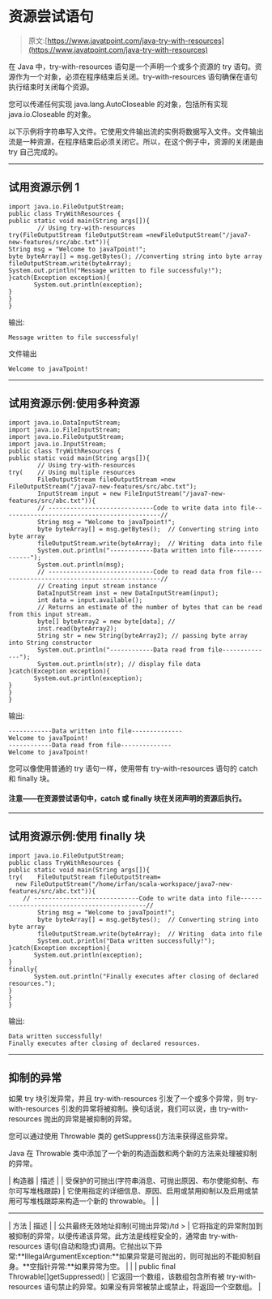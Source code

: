 # 资源尝试语句

> 原文:[https://www.javatpoint.com/java-try-with-resources](https://www.javatpoint.com/java-try-with-resources)

在 Java 中，try-with-resources 语句是一个声明一个或多个资源的 try 语句。资源作为一个对象，必须在程序结束后关闭。try-with-resources 语句确保在语句执行结束时关闭每个资源。

您可以传递任何实现 java.lang.AutoCloseable 的对象，包括所有实现 java.io.Closeable 的对象。

以下示例将字符串写入文件。它使用文件输出流的实例将数据写入文件。文件输出流是一种资源，在程序结束后必须关闭它。所以，在这个例子中，资源的关闭是由 try 自己完成的。

* * *

## 试用资源示例 1

```
import java.io.FileOutputStream;  
public class TryWithResources {  
public static void main(String args[]){    
		// Using try-with-resources
try(FileOutputStream fileOutputStream =newFileOutputStream("/java7-new-features/src/abc.txt")){    
String msg = "Welcome to javaTpoint!";    
byte byteArray[] = msg.getBytes(); //converting string into byte array    
fileOutputStream.write(byteArray);
System.out.println("Message written to file successfuly!");    
}catch(Exception exception){
	   System.out.println(exception);
}    
}    
}  

```

输出:

```
Message written to file successfuly!

```

文件输出

```
Welcome to javaTpoint!

```

* * *

## 试用资源示例:使用多种资源

```
import java.io.DataInputStream;
import java.io.FileInputStream;
import java.io.FileOutputStream;
import java.io.InputStream;  
public class TryWithResources {  
public static void main(String args[]){    
		// Using try-with-resources
try(	// Using multiple resources
		FileOutputStream fileOutputStream =new FileOutputStream("/java7-new-features/src/abc.txt");
		InputStream input = new FileInputStream("/java7-new-features/src/abc.txt")){
	    // -----------------------------Code to write data into file--------------------------------------------//
	    String msg = "Welcome to javaTpoint!";    
	    byte byteArray[] = msg.getBytes(); 	// Converting string into byte array    
	    fileOutputStream.write(byteArray);	// Writing  data into file
	    System.out.println("------------Data written into file--------------");
	    System.out.println(msg);
	    // -----------------------------Code to read data from file---------------------------------------------//
	    // Creating input stream instance
	    DataInputStream inst = new DataInputStream(input);  
	    int data = input.available();  
	    // Returns an estimate of the number of bytes that can be read from this input stream. 
	    byte[] byteArray2 = new byte[data];	//  
	    inst.read(byteArray2);  
	    String str = new String(byteArray2); // passing byte array into String constructor
	    System.out.println("------------Data read from file--------------");
	    System.out.println(str); // display file data
}catch(Exception exception){
	   System.out.println(exception);
}   
}    
}

```

输出:

```
------------Data written into file--------------
Welcome to javaTpoint!
------------Data read from file--------------
Welcome to javaTpoint!

```

您可以像使用普通的 try 语句一样，使用带有 try-with-resources 语句的 catch 和 finally 块。

#### 注意——在资源尝试语句中，catch 或 finally 块在关闭声明的资源后执行。

* * *

## 试用资源示例:使用 finally 块

```
import java.io.FileOutputStream;  
public class TryWithResources {  
public static void main(String args[]){    
try(	FileOutputStream fileOutputStream=
  new FileOutputStream("/home/irfan/scala-workspace/java7-new-features/src/abc.txt")){
	// -----------------------------Code to write data into file--------------------------------------------//
	    String msg = "Welcome to javaTpoint!";    
     	byte byteArray[] = msg.getBytes(); 	// Converting string into byte array    
	    fileOutputStream.write(byteArray);	// Writing  data into file
	    System.out.println("Data written successfully!");
}catch(Exception exception){
	   System.out.println(exception);
}
finally{
	   System.out.println("Finally executes after closing of declared resources.");
}
}    
}

```

输出:

```
Data written successfully!
Finally executes after closing of declared resources.

```

* * *

## 抑制的异常

如果 try 块引发异常，并且 try-with-resources 引发了一个或多个异常，则 try-with-resources 引发的异常将被抑制。换句话说，我们可以说，由 try-with-resources 抛出的异常是被抑制的异常。

您可以通过使用 Throwable 类的 getSuppress()方法来获得这些异常。

Java 在 Throwable 类中添加了一个新的构造函数和两个新的方法来处理被抑制的异常。

| 构造器 | 描述 |
| 受保护的可抛出(字符串消息、可抛出原因、布尔使能抑制、布尔可写堆栈跟踪) | 它使用指定的详细信息、原因、启用或禁用抑制以及启用或禁用可写堆栈跟踪来构造一个新的 throwable。 |  |

* * *

| 方法 | 描述 |
| 公共最终无效地址抑制(可抛出异常)/td > | 它将指定的异常附加到被抑制的异常，以便传递该异常。此方法是线程安全的，通常由 try-with-resources 语句(自动和隐式)调用。它抛出以下异常:**IllegalArgumentException:**如果异常是可抛出的，则可抛出的不能抑制自身。**空指针异常:**如果异常为空。 |  |
| public final Throwable[]getSuppressed() | 它返回一个数组，该数组包含所有被 try-with-resources 语句禁止的异常。如果没有异常被禁止或禁止，将返回一个空数组。 |